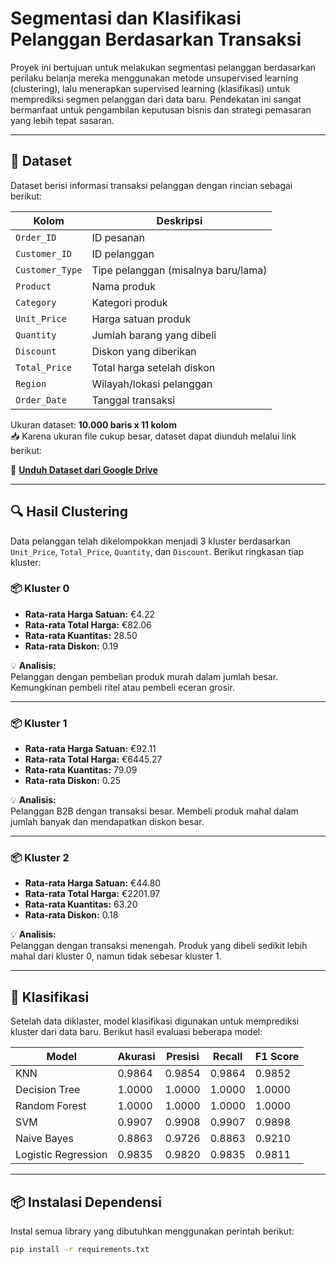 # Segmentasi dan Klasifikasi Pelanggan Berdasarkan Transaksi

Proyek ini bertujuan untuk melakukan segmentasi pelanggan berdasarkan perilaku belanja mereka menggunakan metode unsupervised learning (clustering), lalu menerapkan supervised learning (klasifikasi) untuk memprediksi segmen pelanggan dari data baru. Pendekatan ini sangat bermanfaat untuk pengambilan keputusan bisnis dan strategi pemasaran yang lebih tepat sasaran.

---

## 📁 Dataset

Dataset berisi informasi transaksi pelanggan dengan rincian sebagai berikut:

| Kolom           | Deskripsi                                    |
|------------------|----------------------------------------------|
| `Order_ID`       | ID pesanan                                   |
| `Customer_ID`    | ID pelanggan                                 |
| `Customer_Type`  | Tipe pelanggan (misalnya baru/lama)          |
| `Product`        | Nama produk                                  |
| `Category`       | Kategori produk                              |
| `Unit_Price`     | Harga satuan produk                          |
| `Quantity`       | Jumlah barang yang dibeli                    |
| `Discount`       | Diskon yang diberikan                        |
| `Total_Price`    | Total harga setelah diskon                   |
| `Region`         | Wilayah/lokasi pelanggan                     |
| `Order_Date`     | Tanggal transaksi                            |

Ukuran dataset: **10.000 baris x 11 kolom**  
📥 Karena ukuran file cukup besar, dataset dapat diunduh melalui link berikut:

🔗 **[Unduh Dataset dari Google Drive](https://drive.google.com/uc?export=download&id=1CwdIsSq4ok4SM70rfxYTIcef-c7_UzYl)**

---

## 🔍 Hasil Clustering

Data pelanggan telah dikelompokkan menjadi 3 kluster berdasarkan `Unit_Price`, `Total_Price`, `Quantity`, dan `Discount`. Berikut ringkasan tiap kluster:

### 📦 Kluster 0
- **Rata-rata Harga Satuan:** €4.22  
- **Rata-rata Total Harga:** €82.06  
- **Rata-rata Kuantitas:** 28.50  
- **Rata-rata Diskon:** 0.19  

💡 **Analisis:**  
Pelanggan dengan pembelian produk murah dalam jumlah besar. Kemungkinan pembeli ritel atau pembeli eceran grosir.

---

### 📦 Kluster 1
- **Rata-rata Harga Satuan:** €92.11  
- **Rata-rata Total Harga:** €6445.27  
- **Rata-rata Kuantitas:** 79.09  
- **Rata-rata Diskon:** 0.25  

💡 **Analisis:**  
Pelanggan B2B dengan transaksi besar. Membeli produk mahal dalam jumlah banyak dan mendapatkan diskon besar.

---

### 📦 Kluster 2
- **Rata-rata Harga Satuan:** €44.80  
- **Rata-rata Total Harga:** €2201.97  
- **Rata-rata Kuantitas:** 63.20  
- **Rata-rata Diskon:** 0.18  

💡 **Analisis:**  
Pelanggan dengan transaksi menengah. Produk yang dibeli sedikit lebih mahal dari kluster 0, namun tidak sebesar kluster 1.

---

## 🤖 Klasifikasi

Setelah data diklaster, model klasifikasi digunakan untuk memprediksi kluster dari data baru. Berikut hasil evaluasi beberapa model:

| Model               | Akurasi | Presisi | Recall | F1 Score |
|---------------------|--------|---------|--------|----------|
| KNN                 | 0.9864 | 0.9854  | 0.9864 | 0.9852   |
| Decision Tree       | 1.0000 | 1.0000  | 1.0000 | 1.0000   |
| Random Forest       | 1.0000 | 1.0000  | 1.0000 | 1.0000   |
| SVM                 | 0.9907 | 0.9908  | 0.9907 | 0.9898   |
| Naive Bayes         | 0.8863 | 0.9726  | 0.8863 | 0.9210   |
| Logistic Regression | 0.9835 | 0.9820  | 0.9835 | 0.9811   |

---

## 📦 Instalasi Dependensi

Instal semua library yang dibutuhkan menggunakan perintah berikut:

```bash
pip install -r requirements.txt
